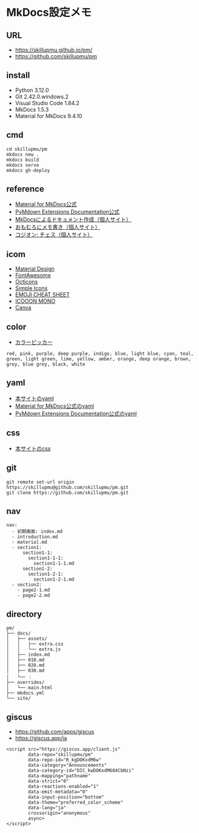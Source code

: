 # MkDocs設定メモ

## URL

  - https://skillupmu.github.io/pm/
  - https://github.com/skillupmu/pm

## install

 - Python 3.12.0
 - Git 2.42.0.windows.2
 - Visual Studio Code 1.84.2
 - MkDocs 1.5.3
 - Material for MkDocs 9.4.10

## cmd

```
cd skillupmu/pm
mkdocs new .
mkdocs build
mkdocs serve
mkdocs gh-deploy
```

## reference

 - [Material for MkDocs公式](https://squidfunk.github.io/mkdocs-material/reference/)
 - [PyMdown Extensions Documentation公式](https://facelessuser.github.io/pymdown-extensions/)
 - [MkDocsによるドキュメント作成（個人サイト）](https://zenn.dev/mebiusbox/articles/81d977a72cee01)
 - [おもむろにメモ書き（個人サイト）](https://omomuroni.github.io/Mkdocs/00_index/)
 - [コジオン: チェス（個人サイト）](https://kojion.github.io/chess/mkdocs/001/)


## icom

  - [Material Design](https://pictogrammers.com/library/mdi/)
  - [FontAwesome](https://fontawesome.com/search?o=r&m=free)
  - [Octicons](https://primer.style/foundations/icons)
  - [Simple Icons](https://simpleicons.org/)
  - [EMOJI CHEAT SHEET](https://www.webfx.com/tools/emoji-cheat-sheet/)
  - [ICOOON MONO](https://icooon-mono.com/)
  - [Canva](https://www.canva.com/ja_jp/login/?redirect=%2Fdesign%2FDAFvAApKstw%2FRFzNffvUHeSvTd4_Bf7iBQ%2Fedit)


## color

  - [カラーピッカー](https://lab.syncer.jp/Tool/Image-Color-Picker/)

```
red, pink, purple, deep purple, indigo, blue, light blue, cyan, teal, green, light green, lime, yellow, amber, orange, deep orange, brown, grey, blue grey, black, white
```

## yaml

 - [本サイトのyaml](https://github.com/skillupmu/pm/blob/main/mkdocs.yml)
 - [Material for MkDocs公式のyaml](https://github.com/squidfunk/mkdocs-material/blob/master/mkdocs.yml)
 - [PyMdown Extensions Documentation公式のyaml](https://github.com/facelessuser/pymdown-extensions/blob/main/mkdocs.yml)


## css

 - [本サイトのcss](https://github.com/skillupmu/pm/blob/main/docs/assets/extra.css)


## git

``` 
git remote set-url origin https://skillupmu@github.com/skillupmu/pm.git
git clone https://github.com/skillupmu/pm.git
```

## nav

``` 
nav:
  - 初期画面: index.md
  - introduction.md
  - material.md
  - section1:
      section1-1:
        section1-1-1:
          section1-1-1.md
      section1-2:
        section1-2-1:
          section1-2-1.md
  - section2:
    - page2-1.md
    - page2-2.md
```

## directory

```
pm/
├── docs/
│   ├── assets/
│   │   ├── extra.css
│   │   └── extra.js
│   ├── index.md
│   ├── 010.md
│   ├── 020.md
│   ├── 030.md
│   └── ：
├── overrides/
│   └── main.html
├── mkdocs.yml
└── site/
```

## giscus

  - https://github.com/apps/giscus
  - https://giscus.app/ja

```
<script src="https://giscus.app/client.js"
        data-repo="skillupmu/pm"
        data-repo-id="R_kgDOKxdM6w"
        data-category="Announcements"
        data-category-id="DIC_kwDOKxdM684CbNzi"
        data-mapping="pathname"
        data-strict="0"
        data-reactions-enabled="1"
        data-emit-metadata="0"
        data-input-position="bottom"
        data-theme="preferred_color_scheme"
        data-lang="ja"
        crossorigin="anonymous"
        async>
</script>
```